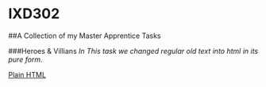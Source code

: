 # IXD302

##A Collection of my Master Apprentice Tasks

###Heroes & Villians
*In This task we changed regular old text into html in its pure form.*

[Plain HTML](https://amygrahamie.github.io/Sherlock-Holmes/heroes-and-villains.html)
